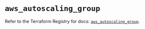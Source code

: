 # `aws_autoscaling_group`

Refer to the Terraform Registry for docs: [`aws_autoscaling_group`](https://registry.terraform.io/providers/hashicorp/aws/5.78.0/docs/resources/autoscaling_group).
